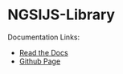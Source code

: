 # NGSIJS-Library

Documentation Links:

* [Read the Docs](http://ngsijs-library.readthedocs.io/en/latest/)
* [Github Page](https://smartsdkcenidet.github.io/NGSIJS-Library/)
